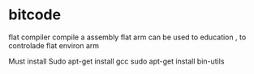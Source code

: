 # bitcode
flat compiler 
compile a assembly flat arm  can be used
to education , to controlade flat environ
arm

Must install
Sudo apt-get install gcc
sudo apt-get install bin-utils



